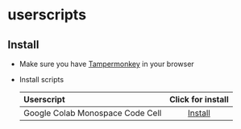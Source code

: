 # userscripts

## Install

* Make sure you have [Tampermonkey](https://www.tampermonkey.net/) in your browser
* Install scripts

  | Userscript                       | Click for install |
  |:---------------------------------|:-----------------:|
  | Google Colab Monospace Code Cell | [Install](https://github.com/comicat-hu/userscripts/raw/master/google-colab-monospace-code-cell.user.js) |
